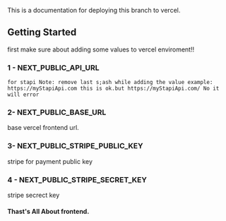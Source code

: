 This is a documentation for deploying this branch to vercel.

## Getting Started

first make sure about adding some values to vercel enviroment!!

### 1 - NEXT_PUBLIC_API_URL

    for stapi Note: remove last s;ash while adding the value example:
    https://myStapiApi.com this is ok.but https://myStapiApi.com/ No it will error

### 2- NEXT_PUBLIC_BASE_URL

base vercel frontend url.

### 3- NEXT_PUBLIC_STRIPE_PUBLIC_KEY

stripe for payment public key

### 4 - NEXT_PUBLIC_STRIPE_SECRET_KEY

stripe secrect key

#### Thast's All About frontend.
